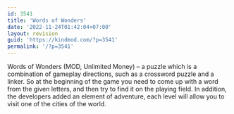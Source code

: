 ```yaml
---
id: 3541
title: 'Words of Wonders'
date: '2022-11-24T01:42:04+07:00'
layout: revision
guid: 'https://kindmod.com/?p=3541'
permalink: '/?p=3541'
---
```


Words of Wonders (MOD, Unlimited Money) – a puzzle which is a combination of gameplay directions, such as a crossword puzzle and a linker. So at the beginning of the game you need to come up with a word from the given letters, and then try to find it on the playing field. In addition, the developers added an element of adventure, each level will allow you to visit one of the cities of the world.